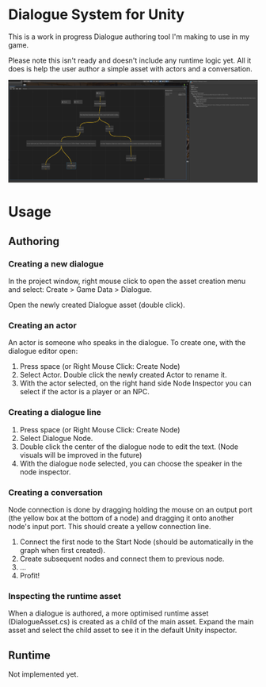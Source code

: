 # Dialogue System for Unity

This is a work in progress Dialogue authoring tool I'm making to use in my game.

Please note this isn't ready and doesn't include any runtime logic yet. All it does is help the user author a simple asset with actors and a conversation.

![Screenshot of the Dialogue Editor and Inspector in Unity](Documentation~/Screenshot.png)

# Usage

## Authoring

### Creating a new dialogue

In the project window, right mouse click to open the asset creation menu and select: Create > Game Data > Dialogue.

Open the newly created Dialogue asset (double click).

### Creating an actor

An actor is someone who speaks in the dialogue. To create one, with the dialogue editor open:

1. Press space (or Right Mouse Click: Create Node)
2. Select Actor. Double click the newly created Actor to rename it.
3. With the actor selected, on the right hand side Node Inspector you can select if the actor is a player or an NPC.

### Creating a dialogue line

1. Press space (or Right Mouse Click: Create Node)
2. Select Dialogue Node.
3. Double click the center of the dialogue node to edit the text. (Node visuals will be improved in the future)
4. With the dialogue node selected, you can choose the speaker in the node inspector.

### Creating a conversation

Node connection is done by dragging holding the mouse on an output port (the yellow box at the bottom of a node) and dragging it onto another node's input port. This should create a yellow connection line.

1. Connect the first node to the Start Node (should be automatically in the graph when first created).
2. Create subsequent nodes and connect them to previous node.
3. ...
4. Profit!

### Inspecting the runtime asset

When a dialogue is authored, a more optimised runtime asset (DialogueAsset.cs) is created as a child of the main asset. Expand the main asset and select the child asset to see it in the default Unity inspector.


## Runtime

Not implemented yet.